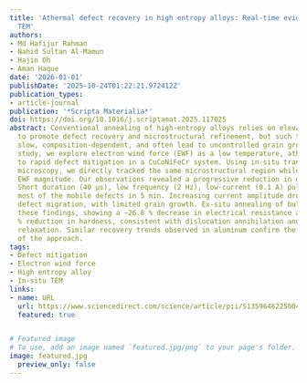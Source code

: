 ```yaml
---
title: 'Athermal defect recovery in high entropy alloys: Real-time evidence from in-situ
  TEM'
authors:
- Md Hafijur Rahman
- Nahid Sultan Al-Mamun
- Hajin Oh
- Aman Haque
date: '2026-01-01'
publishDate: '2025-10-24T01:22:21.972412Z'
publication_types:
- article-journal
publication: '*Scripta Materialia*'
doi: https://doi.org/10.1016/j.scriptamat.2025.117025
abstract: Conventional annealing of high-entropy alloys relies on elevated temperatures
  to promote defect recovery and microstructural refinement, but such treatments are
  slow, composition-dependent, and often lead to uncontrolled grain growth. In this
  study, we explore electron wind force (EWF) as a low temperature, athermal route
  to rapid defect mitigation in a CuCoNiFeCr system. Using in-situ transmission electron
  microscopy, we directly tracked the same microstructural region while increasing
  EWF magnitude. Our observations revealed a progressive reduction in defect density.
  Short duration (40 µs), low frequency (2 Hz), low-current (0.1 A) pulses mitigated
  most of the mobile defects in 5 min. Increasing current amplitude drove extensive
  defect migration, with limited grain growth. Ex-situ annealing of bulk HEA corroborated
  these findings, showing a ∼26.8 % decrease in electrical resistance and a ∼12.5
  % reduction in hardness, consistent with dislocation annihilation and structural
  relaxation. Similar recovery trends observed in aluminum confirm the generality
  of the approach.
tags:
- Defect mitigation
- Electron wind force
- High entropy alloy
- In-situ TEM
links:
- name: URL
  url: https://www.sciencedirect.com/science/article/pii/S1359646225004877
  featured: true


# Featured image
# To use, add an image named `featured.jpg/png` to your page's folder. 
image: featured.jpg
  preview_only: false
---
```




 
